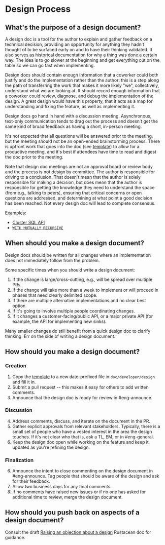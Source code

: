 # Design Process

## What's the purpose of a design document?

A design doc is a tool for the author to explain and gather feedback on a
technical decision, providing an opportunity for anything they hadn't thought of
to be surfaced early on and to have their thinking validated. It also serves as
historical documentation for why a thing was done a certain way. The idea is to
go slower at the beginning and get everything out on the table so we can go fast
when implementing.

Design docs should contain enough information that a coworker could both justify
and do the implementation rather than the author: this is a step along the path
of transferring the work that makes it more likely "we", collectively,
understand what we are looking at. It should record enough information that a
coworker could review, diagnose, and debug the implementation of the design. A
great design would have this property, that it acts as a map for understanding
and fixing the feature, as well as implementing it.

Design docs go hand in hand with a discussion meeting. Asynchronous, text-only
communication tends to drag out the process and doesn't get the same kind of
broad feedback as having a short, in-person meeting.

It's not expected that all questions will be answered prior to the meeting, but
the meeting should not be an open-ended brainstorming process. There is upfront
work that goes into the doc (see [template](./00000000_template.md)) to allow
for a productive meeting, and it's best if attendees have time to read and
digest the doc prior to the meeting.

Note that design doc meetings are not an approval board or review body and the
process is not design by committee. The author is responsible for driving to a
conclusion. That doesn't mean that the author is solely responsible for making a
decision, but does mean that the author is responsible for getting the knowledge
they need to understand the space (from e.g., talking to peers), ensuring that
critical concerns or open questions are addressed, and determining at what point
a good decision has been reached. Not every design doc will lead to complete
consensus.

Examples:
* [Cluster SQL API](https://github.com/MaterializeInc/materialize/pull/10680)
* [`WITH MUTUALLY RECURSIVE`](https://github.com/MaterializeInc/materialize/pull/16445)

## When should you make a design document?

Design docs should be written for all changes where an implementation does not
immediately follow from the problem.

Some specific times when you should write a design document:

1. If the change is large/cross-cutting, e.g., will be spread over multiple PRs.
2. If the change will take more than a week to implement or will proceed in
   phases that need clearly delimited scope.
3. If there are multiple alternative implementations and no clear best option.
4. If it's going to involve multiple people coordinating changes.
5. If it changes a customer-facing/public API, or a major private API (for
   example, the API for implementing new sinks).

Many smaller changes do still benefit from a quick design doc to clarify
thinking. Err on the side of writing a design document.

## How should you make a design document?

### Creation

1. Copy the [template](./00000000_template.md) to a new date-prefixed file in
   `doc/developer/design` and fill it in.
2. Submit a pull request -- this makes it easy for others to add written
   comments.
3. Announce that the design doc is ready for review in #eng-announce.

### Discussion

4. Address comments, discuss, and iterate on the document in the PR.
5. Gather explicit approvals from relevant stakeholders. Typically, there is a
   small set of people who have a vested interest in the area the design
   touches. If it's not clear who that is, ask a TL, EM, or in #eng-general.
6. Keep the design doc open while working on the feature and keep it updated as
   you're refining the design.

### Finalization

6. Announce the intent to close commenting on the design document in
   #eng-announce. Tag people that should be aware of the design and ask for
   their feedback.
7. Allow two business days for any final comments.
8. If no comments have raised new issues or if no one has asked for additional
   time to review, merge the design document.

## How should you push back on aspects of a design document?

Consult the draft [Raising an objection about a design](https://rustacean-principles.netlify.app/how_to_rustacean/show_up/raising_an_objection.html) Rustacean doc for guidance.
